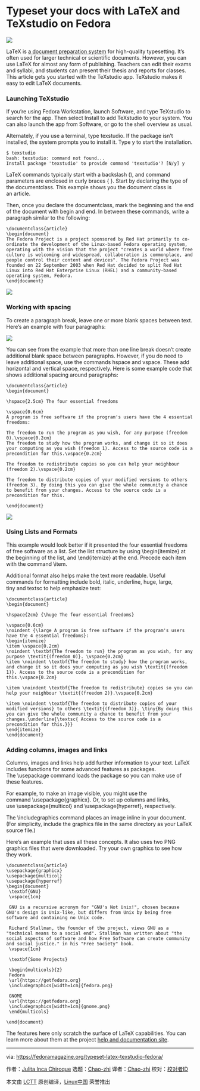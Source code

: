 [#]: collector: (Chao-zhi)
[#]: translator: (Chao-zhi)
[#]: reviewer: ( )
[#]: publisher: ( )
[#]: url: ( )
[#]: subject: (Typeset your docs with LaTeX and TeXstudio on Fedora)
[#]: via: (https://fedoramagazine.org/typeset-latex-texstudio-fedora/)
[#]: author: (Julita Inca Chiroque )

Typeset your docs with LaTeX and TeXstudio on Fedora
======
![](https://fedoramagazine.org/wp-content/uploads/2017/07/latex-texstudio-945x400.jpg)

LaTeX is [a document preparation system][1] for high-quality typesetting. It’s often used for larger technical or scientific documents. However, you can use LaTeX for almost any form of publishing. Teachers can edit their exams and syllabi, and students can present their thesis and reports for classes. This article gets you started with the TeXstudio app. TeXstudio makes it easy to edit LaTeX documents.

### Launching TeXstudio

If you’re using Fedora Workstation, launch Software, and type TeXstudio to search for the app. Then select Install to add TeXstudio to your system. You can also launch the app from Software, or go to the shell overview as usual.

Alternately, if you use a terminal, type texstudio. If the package isn’t installed, the system prompts you to install it. Type y to start the installation.

```
$ texstudio
bash: texstudio: command not found...
Install package 'texstudio' to provide command 'texstudio'? [N/y] y
```

LaTeX commands typically start with a backslash (), and command parameters are enclosed in curly braces { }. Start by declaring the type of the documentclass. This example shows you the document class is an article.

Then, once you declare the documentclass, mark the beginning and the end of the document with begin and end. In between these commands, write a paragraph similar to the following:

```
\documentclass{article}
\begin{document}
The Fedora Project is a project sponsored by Red Hat primarily to co-ordinate the development of the Linux-based Fedora operating system, operating with the vision that the project "creates a world where free culture is welcoming and widespread, collaboration is commonplace, and people control their content and devices". The Fedora Project was founded on 22 September 2003 when Red Hat decided to split Red Hat Linux into Red Hat Enterprise Linux (RHEL) and a community-based operating system, Fedora.
\end{document}
```

![](https://fedoramagazine.org/wp-content/uploads/2017/07/Screenshot-from-2017-10-05-20-19-15.png)

### Working with spacing

To create a paragraph break, leave one or more blank spaces between text.  Here’s an example with four paragraphs:

![](https://fedoramagazine.org/wp-content/uploads/2017/07/Screenshot-from-2017-10-18-14-24-42.png)

You can see from the example that more than one line break doesn’t create additional blank space between paragraphs. However, if you do need to leave additional space, use the commands hspace and vspace. These add horizontal and vertical space, respectively. Here is some example code that shows additional spacing around paragraphs:

```
\documentclass{article}
\begin{document}

\hspace{2.5cm} The four essential freedoms

\vspace{0.6cm} 
A program is free software if the program's users have the 4 essential freedoms:

The freedom to run the program as you wish, for any purpose (freedom 0).\vspace{0.2cm} 
The freedom to study how the program works, and change it so it does your computing as you wish (freedom 1). Access to the source code is a precondition for this.\vspace{0.2cm}

The freedom to redistribute copies so you can help your neighbour (freedom 2).\vspace{0.2cm}

The freedom to distribute copies of your modified versions to others (freedom 3). By doing this you can give the whole community a chance to benefit from your changes. Access to the source code is a precondition for this.

\end{document}
```

![](https://fedoramagazine.org/wp-content/uploads/2017/07/Screenshot-from-2017-10-18-17-24-53.png)

### Using Lists and Formats

This example would look better if it presented the four essential freedoms of free software as a list. Set the list structure by using \begin{itemize} at the beginning of the list, and \end{itemize} at the end. Precede each item with the command \item.

Additional format also helps make the text more readable. Useful commands for formatting include bold, italic, underline, huge, large, tiny and textsc to help emphasize text:

```
\documentclass{article}
\begin{document}

\hspace{2cm} {\huge The four essential freedoms}

\vspace{0.6cm} 
\noindent {\large A program is free software if the program's users have the 4 essential freedoms}:
\begin{itemize}
\item \vspace{0.2cm} 
\noindent \textbf{The freedom to run} the program as you wish, for any purpose \textit{(freedom 0)}. \vspace{0.2cm} 
\item \noindent \textbf{The freedom to study} how the program works, and change it so it does your computing as you wish \textit{(freedom 1)}. Access to the source code is a precondition for this.\vspace{0.2cm}

\item \noindent \textbf{The freedom to redistribute} copies so you can help your neighbour \textit{(freedom 2)}.\vspace{0.2cm}

\item \noindent \textbf{The freedom to distribute copies of your modified versions} to others \textit{(freedom 3)}. \tiny{By doing this you can give the whole community a chance to benefit from your changes.\underline{\textsc{ Access to the source code is a precondition for this.}}}
\end{itemize}
\end{document}
```

### Adding columns, images and links

Columns, images and links help add further information to your text. LaTeX includes functions for some advanced features as packages. The \usepackage command loads the package so you can make use of these features.

For example, to make an image visible, you might use the command \usepackage{graphicx}. Or, to set up columns and links, use \usepackage{multicol} and \usepackage{hyperref}, respectively.

The \includegraphics command places an image inline in your document. (For simplicity, include the graphics file in the same directory as your LaTeX source file.)

Here’s an example that uses all these concepts. It also uses two PNG graphics files that were downloaded. Try your own graphics to see how they work.

```
\documentclass{article} 
\usepackage{graphicx}
\usepackage{multicol}
\usepackage{hyperref}
\begin{document} 
 \textbf{GNU}
 \vspace{1cm}

 GNU is a recursive acronym for "GNU's Not Unix!", chosen because GNU's design is Unix-like, but differs from Unix by being free software and containing no Unix code.

 Richard Stallman, the founder of the project, views GNU as a "technical means to a social end". Stallman has written about "the social aspects of software and how Free Software can create community and social justice." in his "Free Society" book.
 \vspace{1cm}

 \textbf{Some Projects}

 \begin{multicols}{2}
 Fedora
 \url{https://getfedora.org}
 \includegraphics[width=1cm]{fedora.png}

 GNOME
 \url{https://getfedora.org}
 \includegraphics[width=1cm]{gnome.png}
 \end{multicols} 

\end{document}
```

[][2]

The features here only scratch the surface of LaTeX capabilities. You can learn more about them at the project [help and documentation site][3].

--------------------------------------------------------------------------------

via: https://fedoramagazine.org/typeset-latex-texstudio-fedora/

作者：[Julita Inca Chiroque][a]
选题：[Chao-zhi][b]
译者：[Chao-zhi][b]
校对：[校对者ID](https://github.com/校对者ID)

本文由 [LCTT](https://github.com/LCTT/TranslateProject) 原创编译，[Linux中国](https://linux.cn/) 荣誉推出

[a]: https://fedoramagazine.org/author/yulytas/
[b]: https://github.com/Chao-zhi
[1]:http://www.latex-project.org/about/
[2]:https://fedoramagazine.org/fedora-aarch64-on-the-solidrun-honeycomb-lx2k/
[3]:https://www.latex-project.org/help/

